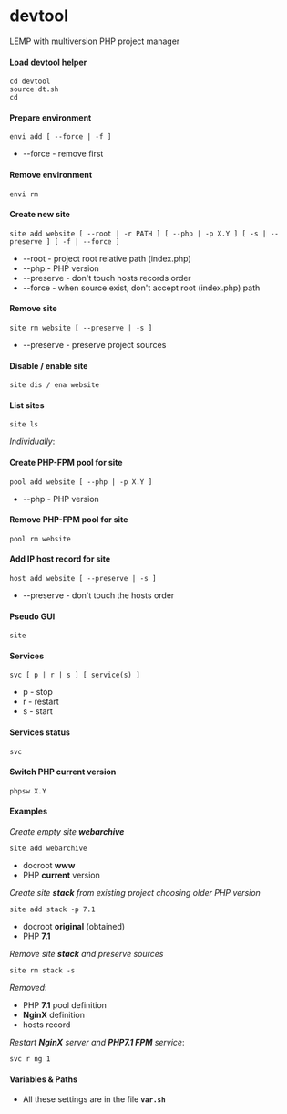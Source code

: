 # devtool
LEMP with multiversion PHP project manager

#### Load devtool helper

```shell
cd devtool
source dt.sh
cd
```
#### Prepare environment
```
envi add [ --force | -f ]
```
* --force - remove first
#### Remove environment
```
envi rm
```
#### Create new site
```
site add website [ --root | -r PATH ] [ --php | -p X.Y ] [ -s | --preserve ] [ -f | --force ]
```
* --root - project root relative path (index.php)
* --php	- PHP version
* --preserve - don't touch hosts records order
* --force - when source exist, don't accept root (index.php) path
#### Remove site
```
site rm website [ --preserve | -s ]
```
* --preserve - preserve project sources
#### Disable / enable site
```
site dis / ena website
```
#### List sites
```
site ls
```
_Individually_:

#### Create PHP-FPM pool for site
```
pool add website [ --php | -p X.Y ]
```
* --php	- PHP version

#### Remove PHP-FPM pool for site
```
pool rm website
```
#### Add IP host record for site
```
host add website [ --preserve | -s ]
```
* --preserve - don't touch the hosts order

#### Pseudo GUI
```
site
```
#### Services
```
svc [ p | r | s ] [ service(s) ]
```
* p - stop
* r - restart
* s - start

#### Services status
```
svc
```
#### Switch PHP current version
```
phpsw X.Y
```
#### Examples

_Create empty site **webarchive**_
```
site add webarchive
```
* docroot **www**
* PHP **current** version

_Create site **stack** from existing project choosing older PHP version_
```
site add stack -p 7.1
```
* docroot **original** (obtained)
* PHP **7.1**

_Remove site **stack** and preserve sources_
```
site rm stack -s
```
_Removed_:
* PHP **7.1** pool definition
* **NginX** definition
* hosts record

_Restart **NginX** server and **PHP7.1 FPM** service_:
```
svc r ng 1
```

#### Variables & Paths
* All these settings are in the file **`var.sh`**

